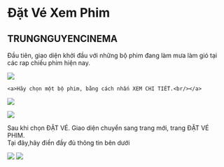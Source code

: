 <h1>Đặt Vé Xem Phim</h1>
<h2>TRUNGNGUYENCINEMA</h2>
<p>
    Đầu tiên, giao diện khởi đầu với những bộ phim đang làm mưa làm gió tại các rap chiếu phim hiện nay.<br/>
    
   <img src="https://scontent.fdad1-1.fna.fbcdn.net/v/t1.15752-9/62342648_635311533611161_7152274051501654016_n.png?_nc_cat=104&_nc_oc=AQnQi4LuU_1r4vhWQ0qQq5gW_q73za200o3VlkF_8V7v67kTdtt1ZJLdKlez9dbrMZI&_nc_ht=scontent.fdad1-1.fna&oh=879dc3fb889841790680e9f7c154c95e&oe=5D9107BA"></img>
    
    <a>Hãy chọn một bộ phim, bằng cách nhấn XEM CHI TIẾT.<br/></a>
   <img src="https://scontent.fdad2-1.fna.fbcdn.net/v/t1.15752-9/62182990_441350039745286_850309082572128256_n.png?_nc_cat=101&_nc_oc=AQlvO7MeXzqgqQo3f-Q_f1tpTNUnKP2VKfOXQyRadbVMMujLuZVfbwsHua-yoJHTaq4&_nc_ht=scontent.fdad2-1.fna&oh=d8951a9bc12e5ed20ca03e48ef8cc9c2&oe=5D9289F7"/> <br/>


   <img src="https://scontent.fdad1-1.fna.fbcdn.net/v/t1.15752-9/62617530_403348913595514_1256807434828120064_n.png?_nc_cat=102&_nc_oc=AQl9nGn8qZeuhmc_Ohq1w1sxUQiMF1AlSDwQGTEa4QeW_vAWlH1TaYoqM9fyP71YYok&_nc_ht=scontent.fdad1-1.fna&oh=ddc21bf44997ff8daa59f1efe7ecd838&oe=5D8B7F4D"/>
   
   <a> Sau khi chọn ĐẶT VÉ. Giao diện chuyển sang trang mới, trang ĐẶT VÉ PHIM.<br/>
        Tại đây,hãy điền đầy đủ thông tin bên dưới
    
   </a>
    <img src="https://scontent.fdad2-1.fna.fbcdn.net/v/t1.15752-9/62259738_452844225543104_7993809014104260608_n.png?_nc_cat=107&_nc_oc=AQmEXAKnJbTKMC-jb8XwEVHkYlEluMOvIT2wEz5vFT0f_rE2lRqPKpL9fbvHzzgEVto&_nc_ht=scontent.fdad2-1.fna&oh=ee056ae3c185a7e042837fae8b93c80a&oe=5D98A3CF"/>
   <img src="https://scontent.fdad2-1.fna.fbcdn.net/v/t1.15752-9/62234137_454865982007375_1844383231781109760_n.png?_nc_cat=108&_nc_oc=AQkyk8YvwgcxofEurI0LrpnXJiiCilteqGpIQoDfb9hYTAZWoj-LIWHQGsUNiRP0G1M&_nc_ht=scontent.fdad2-1.fna&oh=8804b6aedf9cc2297abe31643f2038b3&oe=5D8A2BD2"/>
     

